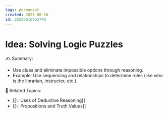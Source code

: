 ```yaml
---
tags: permanent
created: 2025-06-16
id: 20250616062748
---
```


# Idea: Solving Logic Puzzles

✍ Summary:
- Use clues and eliminate impossible options through reasoning.
- Example: Use sequencing and relationships to determine roles (like who is the librarian, instructor, etc.).

👀 Related Topics:
- [[💡 Uses of Deductive Reasoning]]
- [[💡 Propositions and Truth Values]]
